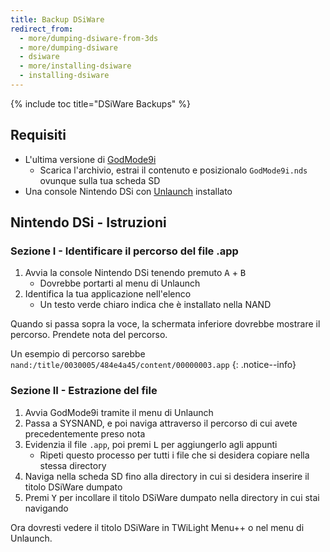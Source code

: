 ```yaml
---
title: Backup DSiWare
redirect_from:
  - more/dumping-dsiware-from-3ds
  - more/dumping-dsiware
  - dsiware
  - more/installing-dsiware
  - installing-dsiware
---
```


{% include toc title="DSiWare Backups" %}

## Requisiti
- L'ultima versione di [GodMode9i](https://github.com/RocketRobz/godmode9i/releases)
   - Scarica l'archivio, estrai il contenuto e posizionalo `GodMode9i.nds` ovunque sulla tua scheda SD
- Una console Nintendo DSi con [Unlaunch](/unlaunch) installato

## Nintendo DSi - Istruzioni

### Sezione I - Identificare il percorso del file .app
1. Avvia la console Nintendo DSi tenendo premuto <kbd class="face">A</kbd> + <kbd class="face">B</kbd>
   - Dovrebbe portarti al menu di Unlaunch
1. Identifica la tua applicazione nell'elenco
   - Un testo verde chiaro indica che è installato nella NAND

Quando si passa sopra la voce, la schermata inferiore dovrebbe mostrare il percorso. Prendete nota del percorso.

Un esempio di percorso sarebbe `nand:/title/0030005/484e4a45/content/00000003.app`
{: .notice--info}

### Sezione II - Estrazione del file
1. Avvia GodMode9i tramite il menu di Unlaunch
1. Passa a SYSNAND, e poi naviga attraverso il percorso di cui avete precedentemente preso nota
1. Evidenzia il file `.app`, poi premi <kbd class="l">L</kbd> per aggiungerlo agli appunti
   - Ripeti questo processo per tutti i file che si desidera copiare nella stessa directory
1. Naviga nella scheda SD fino alla directory in cui si desidera inserire il titolo DSiWare dumpato
1. Premi <kbd class="face">Y</kbd> per incollare il titolo DSiWare dumpato nella directory in cui stai navigando

Ora dovresti vedere il titolo DSiWare in TWiLight Menu++ o nel menu di Unlaunch.
